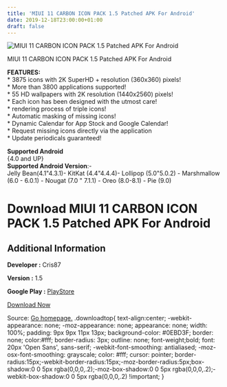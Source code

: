 ```yaml
---
title: 'MIUI 11 CARBON ICON PACK 1.5 Patched APK For Android'
date: 2019-12-18T23:00:00+01:00
draft: false
---
```


![MIUI 11 CARBON ICON PACK 1.5 Patched APK For Android](https://i1.wp.com/apkhome.net/wp-content/uploads/2019/11/MIUI-11-CARBON-ICON-PACK-1.5-Patched.png "MIUI 11 CARBON ICON PACK 1.5 Patched APK For Android")

  

MIUI 11 CARBON ICON PACK 1.5 Patched APK For Android

**FEATURES:**  
\* 3875 icons with 2K SuperHD + resolution (360x360) pixels!  
\* More than 3800 applications supported!  
\* 55 HD wallpapers with 2K resolution (1440x2560) pixels!  
\* Each icon has been designed with the utmost care!  
\* rendering process of triple icons!  
\* Automatic masking of missing icons!  
\* Dynamic Calendar for App Stock and Google Calendar!  
\* Request missing icons directly via the application  
\* Update periodicals guaranteed!

**Supported Android**  
{4.0 and UP}  
**Supported Android Version**:-  
Jelly Bean(4.1"4.3.1)- KitKat (4.4"4.4.4)- Lollipop (5.0"5.0.2) - Marshmallow (6.0 - 6.0.1) - Nougat (7.0 " 7.1.1) - Oreo (8.0-8.1) - Pie (9.0)

Download MIUI 11 CARBON ICON PACK 1.5 Patched APK For Android
=============================================================

Additional Information
----------------------

**Developer :** Cris87

**Version :** 1.5

**Google Play :** [PlayStore](https://play.google.com/store/apps/details?id=com.cris87.miui_11_carbon)

  

[Download Now](https://store4app.co/post/miui-11-carbon-icon-pack-1-5-patched-apk-for-android_1574502364)

  
Source: [Go homepage.](https://store4app.co/post/miui-11-carbon-icon-pack-1-5-patched-apk-for-android_1574502364) .downloadtop{ text-align:center; -webkit-appearance: none; -moz-appearance: none; appearance: none; width: 100%; padding: 9px 9px 11px 13px; background-color: #0EBD3F; border: none; color:#fff; border-radius: 3px; outline: none; font-weight;bold; font: 20px 'Open Sans', sans-serif; -webkit-font-smoothing: antialiased; -moz-osx-font-smoothing: grayscale; color: #fff; cursor: pointer; border-radius:15px;-webkit-border-radius:15px;-moz-border-radius:5px;box-shadow:0 0 5px rgba(0,0,0,.2);-moz-box-shadow:0 0 5px rgba(0,0,0,.2);-webkit-box-shadow:0 0 5px rgba(0,0,0,.2) !important; }